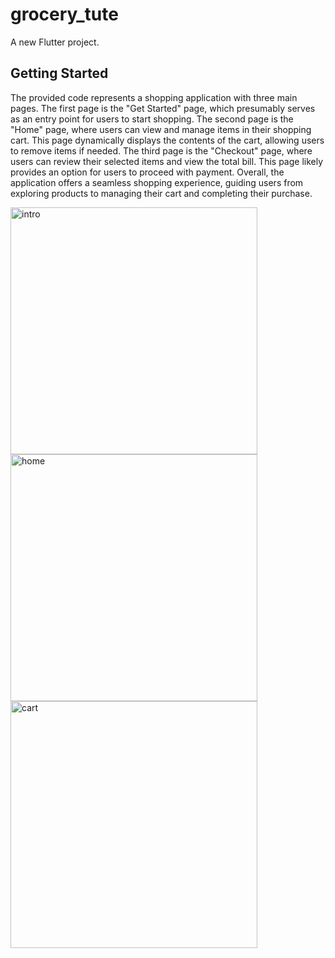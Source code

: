 # grocery_tute

A new Flutter project.

## Getting Started


The provided code represents a shopping application with three main pages. The first page is the "Get Started" page, which presumably serves as an entry point for users to start shopping. The second page is the "Home" page, where users can view and manage items in their shopping cart. This page dynamically displays the contents of the cart, allowing users to remove items if needed. The third page is the "Checkout" page, where users can review their selected items and view the total bill. This page likely provides an option for users to proceed with payment. Overall, the application offers a seamless shopping experience, guiding users from exploring products to managing their cart and completing their purchase.





<img width="395" alt="intro" src="https://github.com/IamaAB/Grocery_App_in_flutter/assets/102419256/54326ffb-63b9-402b-8ca4-70f0ae3a9708">
<img width="395" alt="home" src="https://github.com/IamaAB/Grocery_App_in_flutter/assets/102419256/5607bbad-8968-43a0-949b-c93c549c10e2">
<img width="395" alt="cart" src="https://github.com/IamaAB/Grocery_App_in_flutter/assets/102419256/a1e474e1-3a1c-4c92-af02-daefdfd34e21">

